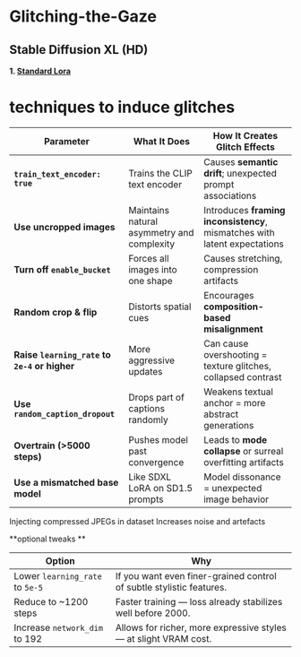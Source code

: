 # Glitching-the-Gaze

## Stable Diffusion XL (HD)

**1. <a href="Standard Lora/Standard Lora.md"> Standard Lora <a/>**


# techniques to induce glitches 



























| Parameter                                     | What It Does                               | How It Creates Glitch Effects                                             |
| --------------------------------------------- | ------------------------------------------ | ------------------------------------------------------------------------- |
| **`train_text_encoder: true`**                | Trains the CLIP text encoder               | Causes **semantic drift**; unexpected prompt associations                 |
| **Use uncropped images**                      | Maintains natural asymmetry and complexity | Introduces **framing inconsistency**, mismatches with latent expectations |
| **Turn off `enable_bucket`**                  | Forces all images into one shape           | Causes stretching, compression artifacts                                  |
| **Random crop & flip**                        | Distorts spatial cues                      | Encourages **composition-based misalignment**                             |
| **Raise `learning_rate` to `2e-4` or higher** | More aggressive updates                    | Can cause overshooting = texture glitches, collapsed contrast             |
| **Use `random_caption_dropout`**              | Drops part of captions randomly            | Weakens textual anchor = more abstract generations                        |
| **Overtrain (>5000 steps)**                   | Pushes model past convergence              | Leads to **mode collapse** or surreal overfitting artifacts               |
| **Use a mismatched base model**               | Like SDXL LoRA on SD1.5 prompts            | Model dissonance = unexpected image behavior                              |
   Injecting compressed JPEGs in dataset	Increases noise and artefacts




**optional tweaks **

| Option                          | Why                                                                  |
| ------------------------------- | -------------------------------------------------------------------- |
| Lower `learning_rate` to `5e-5` | If you want even finer-grained control of subtle stylistic features. |
| Reduce to \~1200 steps          | Faster training — loss already stabilizes well before 2000.          |
| Increase `network_dim` to 192   | Allows for richer, more expressive styles — at slight VRAM cost.     |











